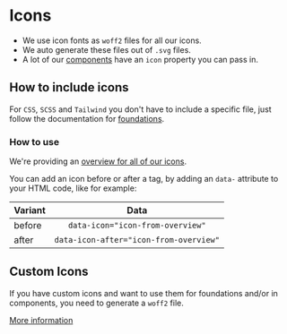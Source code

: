 # Icons

-   We use icon fonts as `woff2` files for all our icons.
-   We auto generate these files out of `.svg` files.
-   A lot of our [components](../../components/readme) have an `icon` property you can pass in.

## How to include icons

For `CSS`, `SCSS` and `Tailwind` you don't have to include a specific file, just follow the documentation for [foundations](../../foundations/readme).

### How to use

We're providing an [overview for all of our icons](./overview).

You can add an icon before or after a tag, by adding an `data-` attribute to your HTML code, like for example:

| Variant |                  Data                  |
| ------- | :------------------------------------: |
| before  |    `data-icon="icon-from-overview"`    |
| after   | `data-icon-after="icon-from-overview"` |

## Custom Icons

If you have custom icons and want to use them for foundations and/or in components, you need to generate a `woff2` file.

[More information](./CustomIcons.md)

